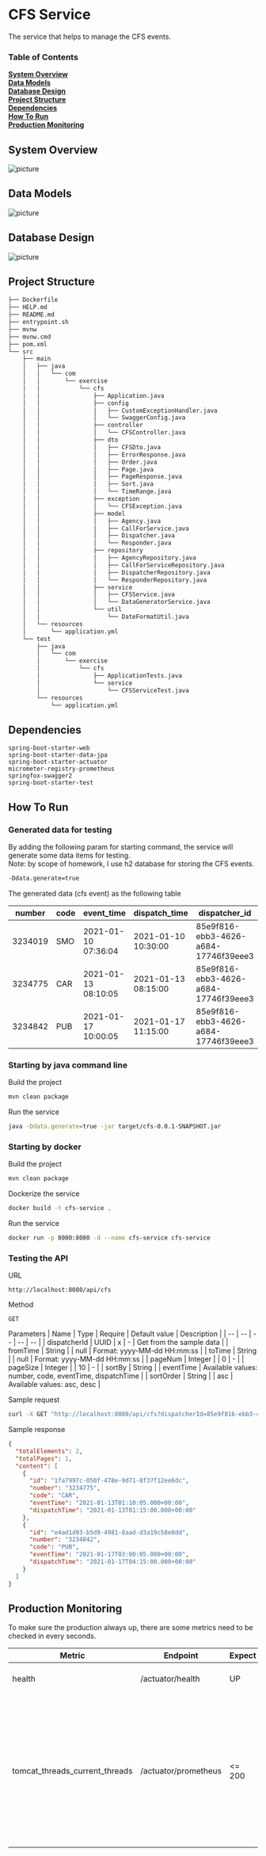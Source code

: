 # CFS Service
The service that helps to manage the CFS events.

### Table of Contents
**[System Overview](#system-overview)**<br>
**[Data Models](#data-models)**<br>
**[Database Design](#database-design)**<br>
**[Project Structure](#project-structure)**<br>
**[Dependencies](#dependencies)**<br>
**[How To Run](#how-to-run)**<br>
**[Production Monitoring](#production-monitoring)**<br>

## System Overview
![picture](img/cfs-system.png)

## Data Models
![picture](img/cfs-data-model.png)

## Database Design
![picture](img/cfs-database-diagram.png)

## Project Structure
```bash
├── Dockerfile
├── HELP.md
├── README.md
├── entrypoint.sh
├── mvnw
├── mvnw.cmd
├── pom.xml
└── src
    ├── main
    │   ├── java
    │   │   └── com
    │   │       └── exercise
    │   │           └── cfs
    │   │               ├── Application.java
    │   │               ├── config
    │   │               │   ├── CustomExceptionHandler.java
    │   │               │   └── SwaggerConfig.java
    │   │               ├── controller
    │   │               │   └── CFSController.java
    │   │               ├── dto
    │   │               │   ├── CFSDto.java
    │   │               │   ├── ErrorResponse.java
    │   │               │   ├── Order.java
    │   │               │   ├── Page.java
    │   │               │   ├── PageResponse.java
    │   │               │   ├── Sort.java
    │   │               │   └── TimeRange.java
    │   │               ├── exception
    │   │               │   └── CFSException.java
    │   │               ├── model
    │   │               │   ├── Agency.java
    │   │               │   ├── CallForService.java
    │   │               │   ├── Dispatcher.java
    │   │               │   └── Responder.java
    │   │               ├── repository
    │   │               │   ├── AgencyRepository.java
    │   │               │   ├── CallForServiceRepository.java
    │   │               │   ├── DispatcherRepository.java
    │   │               │   └── ResponderRepository.java
    │   │               ├── service
    │   │               │   ├── CFSService.java
    │   │               │   └── DataGeneratorService.java
    │   │               └── util
    │   │                   └── DateFormatUtil.java
    │   └── resources
    │       └── application.yml
    └── test
        ├── java
        │   └── com
        │       └── exercise
        │           └── cfs
        │               ├── ApplicationTests.java
        │               └── service
        │                   └── CFSServiceTest.java
        └── resources
            └── application.yml

```

## Dependencies
```
spring-boot-starter-web
spring-boot-starter-data-jpa
spring-boot-starter-actuator
micrometer-registry-prometheus
springfox-swagger2
spring-boot-starter-test
```

## How To Run
### Generated data for testing
By adding the following param for starting command, the service will generate some data items for testing. <br/>
Note: by scope of homework, I use h2 database for storing the CFS events.
```bash
-Ddata.generate=true
```
The generated data (cfs event) as the following table

| number | code | event_time | dispatch_time | dispatcher_id |
| -- | -- | -- | -- | -- |
| 3234019 | SMO | 2021-01-10 07:36:04 | 2021-01-10 10:30:00 | 85e9f816-ebb3-4626-a684-17746f39eee3 |
| 3234775 | CAR | 2021-01-13 08:10:05 | 2021-01-13 08:15:00 | 85e9f816-ebb3-4626-a684-17746f39eee3 |
| 3234842 | PUB | 2021-01-17 10:00:05 | 2021-01-17 11:15:00 | 85e9f816-ebb3-4626-a684-17746f39eee3 |

### Starting by java command line
Build the project
```bash
mvn clean package
```
Run the service
```bash
java -Ddata.generate=true -jar target/cfs-0.0.1-SNAPSHOT.jar
```

### Starting by docker
Build the project
```bash
mvn clean package
```
Dockerize the service
```bash
docker build -t cfs-service .
```
Run the service
```bash
docker run -p 8080:8080 -d --name cfs-service cfs-service
```

### Testing the API
URL
```
http://localhost:8080/api/cfs
```

Method
```
GET
```
Parameters
| Name | Type | Require | Default value | Description |
| -- | -- | -- | -- | -- |
| dispatcherId | UUID | x  | - | Get from the sample data |
| fromTime | String | | null | Format: yyyy-MM-dd HH:mm:ss |
| toTime | String | | null | Format: yyyy-MM-dd HH:mm:ss |
| pageNum | Integer | | 0 | - |
| pageSize | Integer | | 10 | - |
| sortBy | String | | eventTime | Available values: number, code, eventTime, dispatchTime |
| sortOrder | String | | asc | Available values: asc, desc |


Sample request
```bash
curl -X GET "http://localhost:8080/api/cfs?dispatcherId=85e9f816-ebb3-4626-a684-17746f39eee3&fromTime=2021-01-13%2000%3A00%3A00&toTime=2021-01-20%2000%3A00%3A00&pageNum=0&pageSize=10&sortBy=eventTime&sortOrder=asc" 
```
Sample response
```json
{
  "totalElements": 2,
  "totalPages": 1,
  "content": [
    {
      "id": "1fa7997c-050f-478e-9d71-8f37f12ee6dc",
      "number": "3234775",
      "code": "CAR",
      "eventTime": "2021-01-13T01:10:05.000+00:00",
      "dispatchTime": "2021-01-13T01:15:00.000+00:00"
    },
    {
      "id": "e4ad1d93-b5d9-4981-8aad-d3a19c58e0dd",
      "number": "3234842",
      "code": "PUB",
      "eventTime": "2021-01-17T03:00:05.000+00:00",
      "dispatchTime": "2021-01-17T04:15:00.000+00:00"
    }
  ]
}
```


## Production Monitoring
To make sure the production always up, there are some metrics need to be checked in every seconds.

| Metric | Endpoint | Expect | Description |
| -- | -- | -- | -- |
| health | /actuator/health | UP | The service is Up or DOWN |
| tomcat_threads_current_threads | /actuator/prometheus | <= 200 | The value should be < max threads.<br/> By default is 200.<br/> When reach the max threads config, the service can be scaled more instances.|
